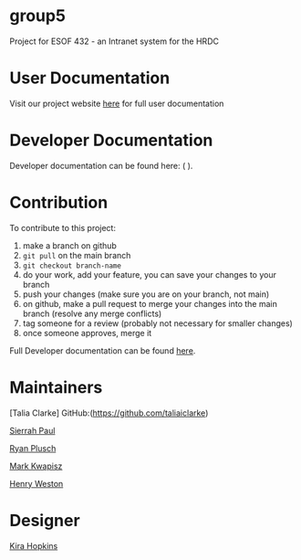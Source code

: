 # group5
Project for ESOF 432 - an Intranet system for the HRDC

# User Documentation
Visit our project website [here](https://423s25.github.io/project5/) for full user documentation

# Developer Documentation

Developer documentation can be found here: ( ).

# Contribution

To contribute to this project:

1. make a branch on github
2. `git pull` on the main branch
3. `git checkout branch-name`
4. do your work, add your feature, you can save your changes to your branch
5. push your changes (make sure you are on your branch, not main)
6. on github, make a pull request to merge your changes into the main branch (resolve any merge conflicts)
7. tag someone for a review (probably not necessary for smaller changes)
8. once someone approves, merge it

Full Developer documentation can be found [here](https://423s25.github.io/project5/).

# Maintainers

[Talia Clarke] GitHub:(https://github.com/taliaiclarke)

[Sierrah Paul](https://github.com/SierrahPaul)

[Ryan Plusch](https://github.com/Pluschious)

[Mark Kwapisz](https://github.com/Markwapisz)

[Henry Weston](https://github.com/henrywatson11)

# Designer

[Kira Hopkins](https://github.com/KiraHopkins)
